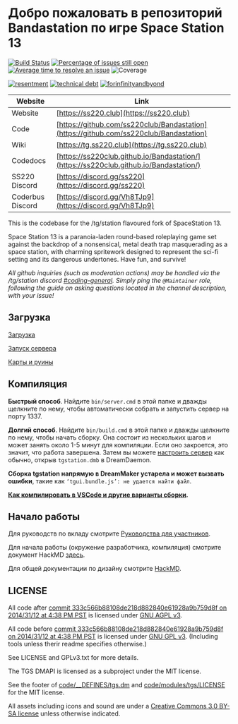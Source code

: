 # Добро пожаловать в репозиторий Bandastation по игре Space Station 13

[![Build Status](https://github.com/ss220club/Bandastation/workflows/CI%20Suite/badge.svg)](https://github.com/ss220club/Bandastation/actions?query=workflow%3A%22CI+Suite%22)
[![Percentage of issues still open](https://isitmaintained.com/badge/open/ss220club/Bandastation.svg)](https://isitmaintained.com/project/ss220club/Bandastation "Percentage of issues still open")
[![Average time to resolve an issue](https://isitmaintained.com/badge/resolution/ss220club/Bandastation.svg)](https://isitmaintained.com/project/ss220club/Bandastation "Average time to resolve an issue")
![Coverage](https://img.shields.io/badge/coverage---4%25-red.svg)

[![resentment](.github/images/badges/built-with-resentment.svg)](.github/images/comics/131-bug-free.png) [![technical debt](.github/images/badges/contains-technical-debt.svg)](.github/images/comics/106-tech-debt-modified.png) [![forinfinityandbyond](.github/images/badges/made-in-byond.gif)](https://www.reddit.com/r/SS13/comments/5oplxp/what_is_the_main_problem_with_byond_as_an_engine/dclbu1a)

| Website                   | Link                                           |
|---------------------------|------------------------------------------------|
| Website                   | [https://ss220.club](https://ss220.club)          |
| Code                      | [https://github.com/ss220club/Bandastation](https://github.com/ss220club/Bandastation)    |
| Wiki                      | [https://tg.ss220.club](https://tg.ss220.club)   |
| Codedocs                  | [https://ss220club.github.io/Bandastation/](https://ss220club.github.io/Bandastation/)       |
| SS220 Discord             | [https://discord.gg/ss220](https://discord.gg/ss220) |
| Coderbus Discord          | [https://discord.gg/Vh8TJp9](https://discord.gg/Vh8TJp9)               |

This is the codebase for the /tg/station flavoured fork of SpaceStation 13.

Space Station 13 is a paranoia-laden round-based roleplaying game set against the backdrop of a nonsensical, metal death trap masquerading as a space station, with charming spritework designed to represent the sci-fi setting and its dangerous undertones. Have fun, and survive!

*All github inquiries (such as moderation actions) may be handled via the /tg/station discord [#coding-general](https://discord.com/channels/326822144233439242/326831214667235328). Simply ping the `@Maintainer` role, following the guide on asking questions located in the channel description, with your issue!*

## Загрузка
[Загрузка](.github/guides/DOWNLOADING.md)

[Запуск сервера](.github/guides/RUNNING_A_SERVER.md)

[Карты и руины](.github/guides/MAPS_AND_AWAY_MISSIONS.md)

## Компиляция

**Быстрый способ**. Найдите `bin/server.cmd` в этой папке и дважды щелкните по нему, чтобы автоматически собрать и запустить сервер на порту 1337.

**Долгий способ**. Найдите `bin/build.cmd` в этой папке и дважды щелкните по нему, чтобы начать сборку. Она состоит из нескольких шагов и может занять около 1-5 минут для компиляции. Если оно закроется, это значит, что работа завершена. Затем вы можете [настроить сервер](.github/guides/RUNNING_A_SERVER.md) как обычно, открыв `tgstation.dmb` в DreamDaemon.

**Сборка tgstation напрямую в DreamMaker устарела и может вызвать ошибки**, такие как `‘tgui.bundle.js’: не удается найти файл`.

**[Как компилировать в VSCode и другие варианты сборки](tools/build/README.md).**

## Начало работы

Для руководств по вкладу смотрите [Руководства для участников](.github/CONTRIBUTING.md).

Для начала работы (окружение разработчика, компиляция) смотрите документ HackMD [здесь](https://hackmd.io/@tgstation/HJ8OdjNBc#tgstation-Development-Guide).

Для общей документации по дизайну смотрите [HackMD](https://hackmd.io/@tgstation).

## LICENSE

All code after [commit 333c566b88108de218d882840e61928a9b759d8f on 2014/31/12 at 4:38 PM PST](https://github.com/ss220club/Bandastation/commit/333c566b88108de218d882840e61928a9b759d8f) is licensed under [GNU AGPL v3](https://www.gnu.org/licenses/agpl-3.0.html).

All code before [commit 333c566b88108de218d882840e61928a9b759d8f on 2014/31/12 at 4:38 PM PST](https://github.com/ss220club/Bandastation/commit/333c566b88108de218d882840e61928a9b759d8f) is licensed under [GNU GPL v3](https://www.gnu.org/licenses/gpl-3.0.html).
(Including tools unless therir readme specifies otherwise.)

See LICENSE and GPLv3.txt for more details.

The TGS DMAPI is licensed as a subproject under the MIT license.

See the footer of [code/__DEFINES/tgs.dm](./code/__DEFINES/tgs.dm) and [code/modules/tgs/LICENSE](./code/modules/tgs/LICENSE) for the MIT license.

All assets including icons and sound are under a [Creative Commons 3.0 BY-SA license](https://creativecommons.org/licenses/by-sa/3.0/) unless otherwise indicated.
